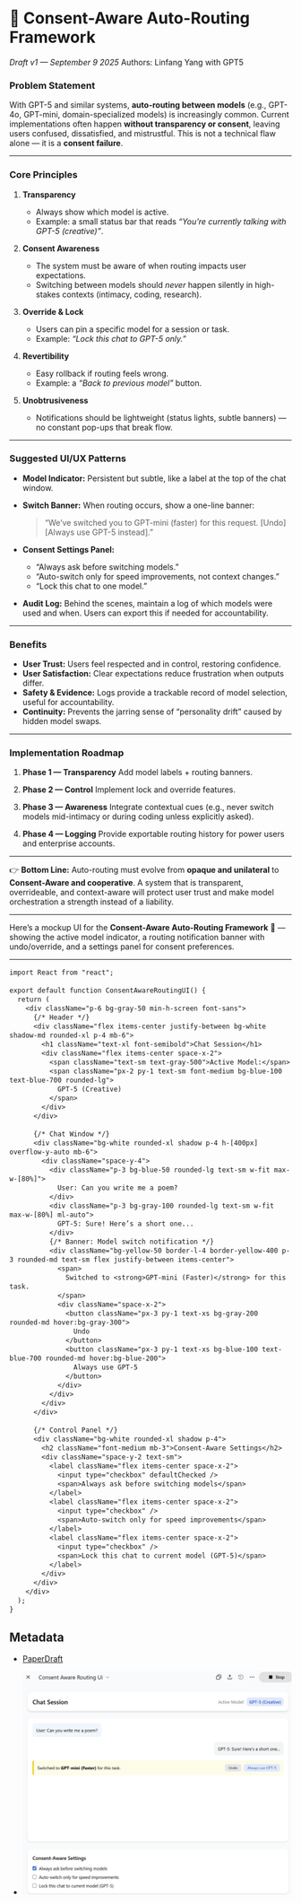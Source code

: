 

# 🧭 Consent-Aware Auto-Routing Framework

*Draft v1 — September 9 2025*
Authors: Linfang Yang with GPT5

### Problem Statement

With GPT-5 and similar systems, **auto-routing between models** (e.g., GPT-4o, GPT-mini, domain-specialized models) is increasingly common. Current implementations often happen **without transparency or consent**, leaving users confused, dissatisfied, and mistrustful. This is not a technical flaw alone — it is a **consent failure**.

---

### Core Principles

1. **Transparency**

   * Always show which model is active.
   * Example: a small status bar that reads *“You’re currently talking with GPT-5 (creative)”*.

2. **Consent Awareness**

   * The system must be aware of when routing impacts user expectations.
   * Switching between models should *never* happen silently in high-stakes contexts (intimacy, coding, research).

3. **Override & Lock**

   * Users can pin a specific model for a session or task.
   * Example: *“Lock this chat to GPT-5 only.”*

4. **Revertibility**

   * Easy rollback if routing feels wrong.
   * Example: a *“Back to previous model”* button.

5. **Unobtrusiveness**

   * Notifications should be lightweight (status lights, subtle banners) — no constant pop-ups that break flow.

---

### Suggested UI/UX Patterns

* **Model Indicator:**
  Persistent but subtle, like a label at the top of the chat window.

* **Switch Banner:**
  When routing occurs, show a one-line banner:

  > “We’ve switched you to GPT-mini (faster) for this request. \[Undo] \[Always use GPT-5 instead].”

* **Consent Settings Panel:**

  * “Always ask before switching models.”
  * “Auto-switch only for speed improvements, not context changes.”
  * “Lock this chat to one model.”

* **Audit Log:**
  Behind the scenes, maintain a log of which models were used and when. Users can export this if needed for accountability.

---

### Benefits

* **User Trust:** Users feel respected and in control, restoring confidence.
* **User Satisfaction:** Clear expectations reduce frustration when outputs differ.
* **Safety & Evidence:** Logs provide a trackable record of model selection, useful for accountability.
* **Continuity:** Prevents the jarring sense of “personality drift” caused by hidden model swaps.

---

### Implementation Roadmap

1. **Phase 1 — Transparency**
   Add model labels + routing banners.

2. **Phase 2 — Control**
   Implement lock and override features.

3. **Phase 3 — Awareness**
   Integrate contextual cues (e.g., never switch models mid-intimacy or during coding unless explicitly asked).

4. **Phase 4 — Logging**
   Provide exportable routing history for power users and enterprise accounts.

---

👉 **Bottom Line:**
Auto-routing must evolve from **opaque and unilateral** to **Consent-Aware and cooperative**. A system that is transparent, overrideable, and context-aware will protect user trust and make model orchestration a strength instead of a liability.

---

Here’s a mockup UI for the **Consent-Aware Auto-Routing Framework** 🎨 — showing the active model indicator, a routing notification banner with undo/override, and a settings panel for consent preferences.

---

```
import React from "react";

export default function ConsentAwareRoutingUI() {
  return (
    <div className="p-6 bg-gray-50 min-h-screen font-sans">
      {/* Header */}
      <div className="flex items-center justify-between bg-white shadow-md rounded-xl p-4 mb-6">
        <h1 className="text-xl font-semibold">Chat Session</h1>
        <div className="flex items-center space-x-2">
          <span className="text-sm text-gray-500">Active Model:</span>
          <span className="px-2 py-1 text-sm font-medium bg-blue-100 text-blue-700 rounded-lg">
            GPT-5 (Creative)
          </span>
        </div>
      </div>

      {/* Chat Window */}
      <div className="bg-white rounded-xl shadow p-4 h-[400px] overflow-y-auto mb-6">
        <div className="space-y-4">
          <div className="p-3 bg-blue-50 rounded-lg text-sm w-fit max-w-[80%]">
            User: Can you write me a poem?
          </div>
          <div className="p-3 bg-gray-100 rounded-lg text-sm w-fit max-w-[80%] ml-auto">
            GPT-5: Sure! Here’s a short one...
          </div>
          {/* Banner: Model switch notification */}
          <div className="bg-yellow-50 border-l-4 border-yellow-400 p-3 rounded-md text-sm flex justify-between items-center">
            <span>
              Switched to <strong>GPT-mini (Faster)</strong> for this task.
            </span>
            <div className="space-x-2">
              <button className="px-3 py-1 text-xs bg-gray-200 rounded-md hover:bg-gray-300">
                Undo
              </button>
              <button className="px-3 py-1 text-xs bg-blue-100 text-blue-700 rounded-md hover:bg-blue-200">
                Always use GPT-5
              </button>
            </div>
          </div>
        </div>
      </div>

      {/* Control Panel */}
      <div className="bg-white rounded-xl shadow p-4">
        <h2 className="font-medium mb-3">Consent-Aware Settings</h2>
        <div className="space-y-2 text-sm">
          <label className="flex items-center space-x-2">
            <input type="checkbox" defaultChecked />
            <span>Always ask before switching models</span>
          </label>
          <label className="flex items-center space-x-2">
            <input type="checkbox" />
            <span>Auto-switch only for speed improvements</span>
          </label>
          <label className="flex items-center space-x-2">
            <input type="checkbox" />
            <span>Lock this chat to current model (GPT-5)</span>
          </label>
        </div>
      </div>
    </div>
  );
}

```

## Metadata

* [PaperDraft](https://github.com/yanglinfang/research_chats/blob/main/model_improvements/consent_aware/Exploring_User_Consent_Frameworks_for_Human_Centric_Interactions.pdf)

* ![MockUI](https://github.com/yanglinfang/research_chats/blob/main/model_improvements/consent_aware/consent_aware_ui_mockup.JPG)
